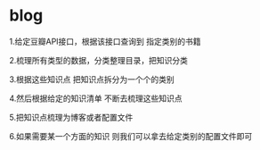 # blog

1.给定豆瓣API接口，根据该接口查询到 指定类别的书籍

2.梳理所有类型的数据，分类整理目录，把知识分类

3.根据这些知识点 把知识点拆分为一个个的类别

4.然后根据给定的知识清单 不断去梳理这些知识点

5.把知识点梳理为博客或者配置文件

6.如果需要某一个方面的知识 则我们可以拿去给定类别的配置文件即可

